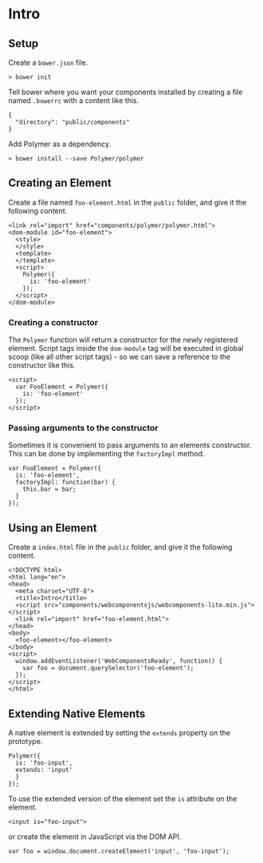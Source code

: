 # Intro

## Setup 

Create a `bower.json` file.

```
> bower init
```

Tell bower where you want your components installed by creating a file named `.bowerrc` with a content like this.

```
{
  "directory": "public/components"
}
```

Add Polymer as a dependency.

```
> bower install --save Polymer/polymer
```

## Creating an Element

Create a file named `foo-element.html` in the `public` folder, and give it the following content.

```
<link rel="import" href="components/polymer/polymer.html">
<dom-module id="foo-element">
  <style>
  </style>
  <template>
  </template>
  <script>
    Polymer({
      is: 'foo-element'
    });
  </script>
</dom-module>
```

### Creating a constructor

The `Polymer` function will return a constructor for the newly registered element. Script tags inside the `dom-module` tag will be executed in global scoop (like all other script tags) - so we can save a reference to the constructor like this.

```
<script>
  var FooElement = Polymer({
    is: 'foo-element'
  });
</script>
```

### Passing arguments to the constructor

Sometimes it is convenient to pass arguments to an elements constructor. This can be done by implementing the `factoryImpl` method.

```
var FooElement = Polymer({
  is: 'foo-element',
  factoryImpl: function(bar) {
  	this.bar = bar;
  }
});
```

## Using an Element

Create a `index.html` file in the `public` folder, and give it the following content.

```
<!DOCTYPE html>
<html lang="en">
<head>
  <meta charset="UTF-8">
  <title>Intro</title>
  <script src="components/webcomponentsjs/webcomponents-lite.min.js"></script>
  <link rel="import" href="foo-element.html">
</head>
<body>
  <foo-element></foo-element>
</body>
<script>
  window.addEventListener('WebComponentsReady', function() {
    var foo = document.querySelector('foo-element');
  });
</script>
</html>

```

## Extending Native Elements

A native element is extended by setting the `extends` property on the prototype.

```
Polymer({
  is: 'foo-input',
  extends: 'input'
  }
});
```

To use the extended version of the element set the `is` attribute on the element.

```
<input is="foo-input">
```
or create the element in JavaScript via the DOM API.

```
var foo = window.document.createElement('input', 'foo-input');
```
